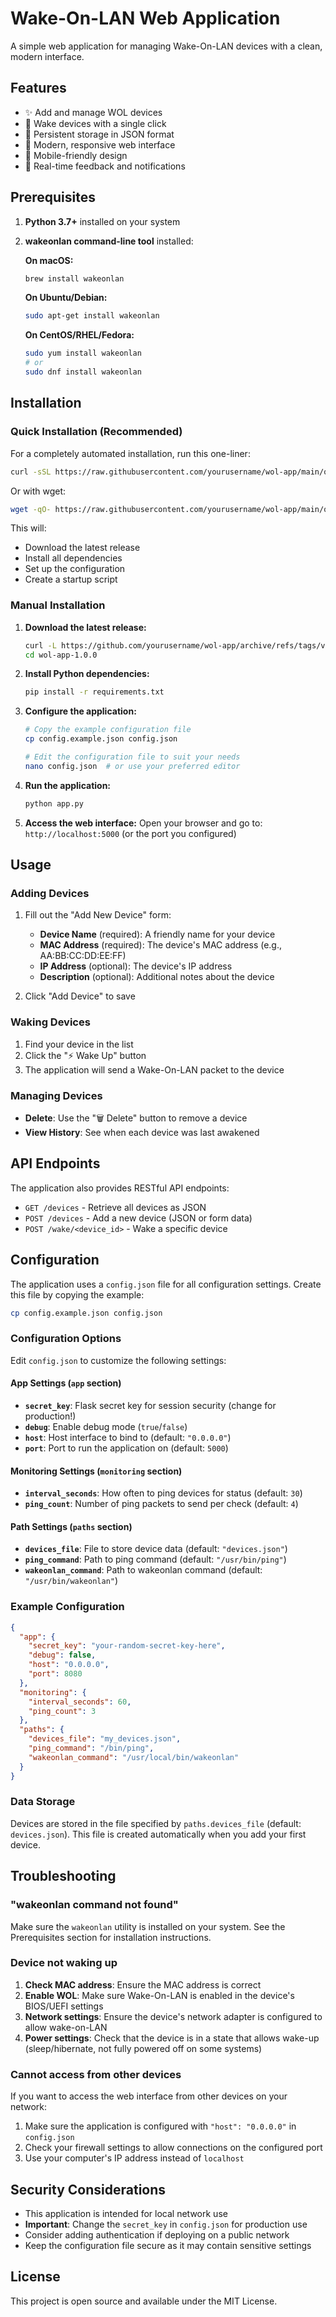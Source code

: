 # Wake-On-LAN Web Application

A simple web application for managing Wake-On-LAN devices with a clean, modern interface.

## Features

- ✨ Add and manage WOL devices
- 🚀 Wake devices with a single click
- 💾 Persistent storage in JSON format
- 🎨 Modern, responsive web interface
- 📱 Mobile-friendly design
- 🔄 Real-time feedback and notifications

## Prerequisites

1. **Python 3.7+** installed on your system
2. **wakeonlan command-line tool** installed:

   **On macOS:**
   ```bash
   brew install wakeonlan
   ```

   **On Ubuntu/Debian:**
   ```bash
   sudo apt-get install wakeonlan
   ```

   **On CentOS/RHEL/Fedora:**
   ```bash
   sudo yum install wakeonlan
   # or
   sudo dnf install wakeonlan
   ```

## Installation

### Quick Installation (Recommended)

For a completely automated installation, run this one-liner:

```bash
curl -sSL https://raw.githubusercontent.com/yourusername/wol-app/main/quick-install.sh | bash
```

Or with wget:
```bash
wget -qO- https://raw.githubusercontent.com/yourusername/wol-app/main/quick-install.sh | bash
```

This will:
- Download the latest release
- Install all dependencies
- Set up the configuration
- Create a startup script

### Manual Installation

1. **Download the latest release:**
   ```bash
   curl -L https://github.com/yourusername/wol-app/archive/refs/tags/v1.0.0.tar.gz | tar -xz
   cd wol-app-1.0.0
   ```

2. **Install Python dependencies:**
   ```bash
   pip install -r requirements.txt
   ```

3. **Configure the application:**
   ```bash
   # Copy the example configuration file
   cp config.example.json config.json
   
   # Edit the configuration file to suit your needs
   nano config.json  # or use your preferred editor
   ```

4. **Run the application:**
   ```bash
   python app.py
   ```

5. **Access the web interface:**
   Open your browser and go to: `http://localhost:5000` (or the port you configured)

## Usage

### Adding Devices

1. Fill out the "Add New Device" form:
   - **Device Name** (required): A friendly name for your device
   - **MAC Address** (required): The device's MAC address (e.g., AA:BB:CC:DD:EE:FF)
   - **IP Address** (optional): The device's IP address
   - **Description** (optional): Additional notes about the device

2. Click "Add Device" to save

### Waking Devices

1. Find your device in the list
2. Click the "⚡ Wake Up" button
3. The application will send a Wake-On-LAN packet to the device

### Managing Devices

- **Delete**: Use the "🗑️ Delete" button to remove a device
- **View History**: See when each device was last awakened

## API Endpoints

The application also provides RESTful API endpoints:

- `GET /devices` - Retrieve all devices as JSON
- `POST /devices` - Add a new device (JSON or form data)
- `POST /wake/<device_id>` - Wake a specific device

## Configuration

The application uses a `config.json` file for all configuration settings. Create this file by copying the example:

```bash
cp config.example.json config.json
```

### Configuration Options

Edit `config.json` to customize the following settings:

#### App Settings (`app` section)
- **`secret_key`**: Flask secret key for session security (change for production!)
- **`debug`**: Enable debug mode (`true`/`false`)
- **`host`**: Host interface to bind to (default: `"0.0.0.0"`)
- **`port`**: Port to run the application on (default: `5000`)

#### Monitoring Settings (`monitoring` section)
- **`interval_seconds`**: How often to ping devices for status (default: `30`)
- **`ping_count`**: Number of ping packets to send per check (default: `4`)

#### Path Settings (`paths` section)
- **`devices_file`**: File to store device data (default: `"devices.json"`)
- **`ping_command`**: Path to ping command (default: `"/usr/bin/ping"`)
- **`wakeonlan_command`**: Path to wakeonlan command (default: `"/usr/bin/wakeonlan"`)

### Example Configuration

```json
{
  "app": {
    "secret_key": "your-random-secret-key-here",
    "debug": false,
    "host": "0.0.0.0",
    "port": 8080
  },
  "monitoring": {
    "interval_seconds": 60,
    "ping_count": 3
  },
  "paths": {
    "devices_file": "my_devices.json",
    "ping_command": "/bin/ping",
    "wakeonlan_command": "/usr/local/bin/wakeonlan"
  }
}
```

### Data Storage

Devices are stored in the file specified by `paths.devices_file` (default: `devices.json`). This file is created automatically when you add your first device.

## Troubleshooting

### "wakeonlan command not found"

Make sure the `wakeonlan` utility is installed on your system. See the Prerequisites section for installation instructions.

### Device not waking up

1. **Check MAC address**: Ensure the MAC address is correct
2. **Enable WOL**: Make sure Wake-On-LAN is enabled in the device's BIOS/UEFI settings
3. **Network settings**: Ensure the device's network adapter is configured to allow wake-on-LAN
4. **Power settings**: Check that the device is in a state that allows wake-up (sleep/hibernate, not fully powered off on some systems)

### Cannot access from other devices

If you want to access the web interface from other devices on your network:
1. Make sure the application is configured with `"host": "0.0.0.0"` in `config.json`
2. Check your firewall settings to allow connections on the configured port
3. Use your computer's IP address instead of `localhost`

## Security Considerations

- This application is intended for local network use
- **Important**: Change the `secret_key` in `config.json` for production use
- Consider adding authentication if deploying on a public network
- Keep the configuration file secure as it may contain sensitive settings

## License

This project is open source and available under the MIT License.
